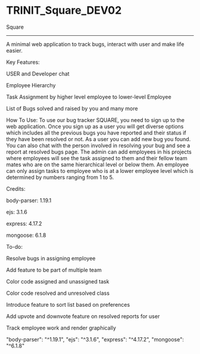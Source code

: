 
# TRINIT_Square_DEV02

 

Square 

----------------------------------------- 

A minimal web application to track bugs, interact with user and make life easier. 

Key Features:  

USER and Developer chat 

Employee Hierarchy 

Task Assignment by higher level employee to lower-level Employee  

List of Bugs solved and raised by you and many more 

How To Use: To use our bug tracker SQUARE, you need to sign up to the web application. Once you sign up as a user you will get diverse options which includes all the previous bugs you have reported and their status if they have been resolved or not. As a user you can add new bug you found. You can also chat with the person involved in resolving your bug and see a report at resolved bugs page.   The admin can add employees in his projects where employees will see the task assigned to them and their fellow team mates who are on the same hierarchical level or below them. An employee can only assign tasks to employee who is at a lower employee level which is determined by numbers ranging from 1 to 5. 

Credits:  

body-parser: 1.19.1  

ejs: 3.1.6 

express: 4.17.2 

mongoose: 6.1.8 

 

To-do: 

Resolve bugs in assigning employee 

Add feature to be part of multiple team 

Color code assigned and unassigned task 

Color code resolved and unresolved class 

Introduce feature to sort list based on preferences 

Add upvote and downvote feature on resolved reports for user 

Track employee work and render graphically 

"body-parser": "^1.19.1", "ejs": "^3.1.6", "express": "^4.17.2", "mongoose": "^6.1.8" 
